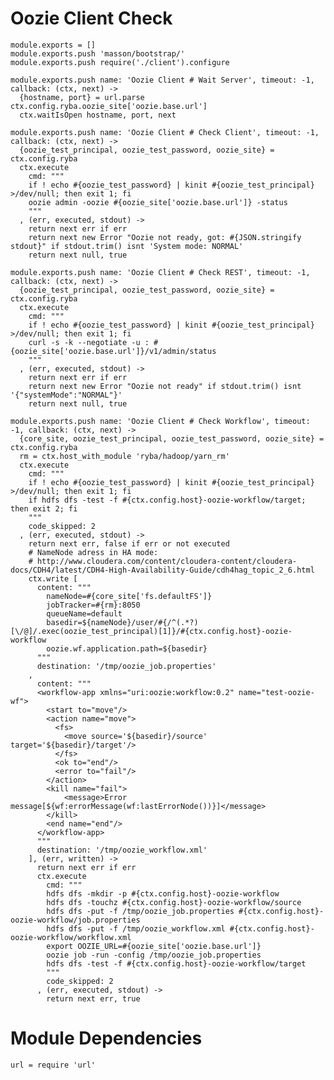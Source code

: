 
# Oozie Client Check

    module.exports = []
    module.exports.push 'masson/bootstrap/'
    module.exports.push require('./client').configure

    module.exports.push name: 'Oozie Client # Wait Server', timeout: -1, callback: (ctx, next) ->
      {hostname, port} = url.parse ctx.config.ryba.oozie_site['oozie.base.url'] 
      ctx.waitIsOpen hostname, port, next

    module.exports.push name: 'Oozie Client # Check Client', timeout: -1, callback: (ctx, next) ->
      {oozie_test_principal, oozie_test_password, oozie_site} = ctx.config.ryba
      ctx.execute
        cmd: """
        if ! echo #{oozie_test_password} | kinit #{oozie_test_principal} >/dev/null; then exit 1; fi
        oozie admin -oozie #{oozie_site['oozie.base.url']} -status
        """
      , (err, executed, stdout) ->
        return next err if err
        return next new Error "Oozie not ready, got: #{JSON.stringify stdout}" if stdout.trim() isnt 'System mode: NORMAL'
        return next null, true

    module.exports.push name: 'Oozie Client # Check REST', timeout: -1, callback: (ctx, next) ->
      {oozie_test_principal, oozie_test_password, oozie_site} = ctx.config.ryba
      ctx.execute
        cmd: """
        if ! echo #{oozie_test_password} | kinit #{oozie_test_principal} >/dev/null; then exit 1; fi
        curl -s -k --negotiate -u : #{oozie_site['oozie.base.url']}/v1/admin/status
        """
      , (err, executed, stdout) ->
        return next err if err
        return next new Error "Oozie not ready" if stdout.trim() isnt '{"systemMode":"NORMAL"}'
        return next null, true

    module.exports.push name: 'Oozie Client # Check Workflow', timeout: -1, callback: (ctx, next) ->
      {core_site, oozie_test_principal, oozie_test_password, oozie_site} = ctx.config.ryba
      rm = ctx.host_with_module 'ryba/hadoop/yarn_rm'
      ctx.execute
        cmd: """
        if ! echo #{oozie_test_password} | kinit #{oozie_test_principal} >/dev/null; then exit 1; fi
        if hdfs dfs -test -f #{ctx.config.host}-oozie-workflow/target; then exit 2; fi
        """
        code_skipped: 2
      , (err, executed, stdout) ->
        return next err, false if err or not executed
        # NameNode adress in HA mode:
        # http://www.cloudera.com/content/cloudera-content/cloudera-docs/CDH4/latest/CDH4-High-Availability-Guide/cdh4hag_topic_2_6.html
        ctx.write [
          content: """
            nameNode=#{core_site['fs.defaultFS']}
            jobTracker=#{rm}:8050
            queueName=default
            basedir=${nameNode}/user/#{/^(.*?)[\/@]/.exec(oozie_test_principal)[1]}/#{ctx.config.host}-oozie-workflow
            oozie.wf.application.path=${basedir}
          """
          destination: '/tmp/oozie_job.properties'
        ,
          content: """
          <workflow-app xmlns="uri:oozie:workflow:0.2" name="test-oozie-wf">
            <start to="move"/>
            <action name="move">
              <fs>
                <move source='${basedir}/source' target='${basedir}/target'/>
              </fs>
              <ok to="end"/>
              <error to="fail"/>
            </action>
            <kill name="fail">
                <message>Error message[${wf:errorMessage(wf:lastErrorNode())}]</message>
            </kill>
            <end name="end"/>
          </workflow-app>
          """
          destination: '/tmp/oozie_workflow.xml'
        ], (err, written) ->
          return next err if err
          ctx.execute
            cmd: """
            hdfs dfs -mkdir -p #{ctx.config.host}-oozie-workflow
            hdfs dfs -touchz #{ctx.config.host}-oozie-workflow/source
            hdfs dfs -put -f /tmp/oozie_job.properties #{ctx.config.host}-oozie-workflow/job.properties
            hdfs dfs -put -f /tmp/oozie_workflow.xml #{ctx.config.host}-oozie-workflow/workflow.xml
            export OOZIE_URL=#{oozie_site['oozie.base.url']}
            oozie job -run -config /tmp/oozie_job.properties
            hdfs dfs -test -f #{ctx.config.host}-oozie-workflow/target
            """
            code_skipped: 2
          , (err, executed, stdout) ->
            return next err, true

# Module Dependencies

    url = require 'url'

